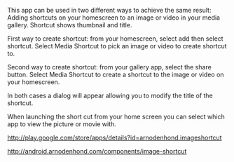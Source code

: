 This app can be used in two different ways to achieve the same result:
Adding shortcuts on your homescreen to an image or video in your media gallery. Shortcut shows thumbnail
and title.

First way to create shortcut: from your homescreen, select add then select shortcut.
Select Media Shortcut to pick an image or video to create shortcut to.

Second way to create shortcut: from your gallery app, select the share button.
Select Media Shortcut to create a shortcut to the image or video on your homescreen.

In both cases a dialog will appear allowing you to modify the title of the shortcut.

When launching the short cut from your home screen you can select which app to view the picture or movie with.

http://play.google.com/store/apps/details?id=arnodenhond.imageshortcut

http://android.arnodenhond.com/components/image-shortcut